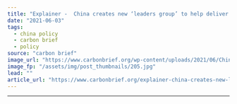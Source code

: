```yaml
---
title: "Explainer -  China creates new ‘leaders group’ to help deliver its climate goals"
date: "2021-06-03"
tags: 
  - china policy
  - carbon brief
  - policy
source: "carbon brief"
image_url: "https://www.carbonbrief.org/wp-content/uploads/2021/06/Chinas-new-climate-leaders-group-gathers-for-its-first-plenary-meeting-in-Beijing-on-26-May-1-107x71.jpg"
image_fp: "/assets/img/post_thumbnails/205.jpg"
lead: ""
article_url: "https://www.carbonbrief.org/explainer-china-creates-new-leaders-group-to-help-deliver-its-climate-goals"
---
```


---
